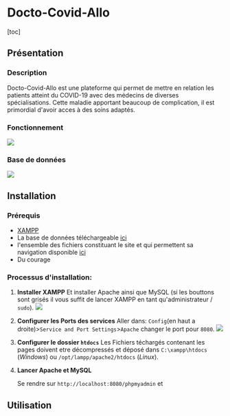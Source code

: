 # Docto-Covid-Allo

[toc]

## Présentation

### Description
Docto-Covid-Allo est une plateforme qui permet de mettre en relation les patients atteint du COVID-19 avec des médecins de diverses spécialisations. Cette maladie apportant beaucoup de complication, il est primordial d'avoir acces à des soins adaptés. 

### Fonctionnement

![](https://image.noelshack.com/fichiers/2020/25/3/1592347681-drawio.png)



### Base de données

![](https://i.imgur.com/ZnzMW91.png)

## Installation

### Prérequis

- [XAMPP](https://www.apachefriends.org/index.html)
- La base de données téléchargeable [ici](https://drive.google.com/file/d/1kqo_8kQHkUkhxAv29yKWJE508t7wgben/view?usp=sharing)
- l'ensemble des fichiers constituant le site et qui permettent sa navigation disponible [ici](https://github.com/lopalam/projet)
- Du courage

### Processus d'installation:

1. **Installer XAMPP**
    Et installer Apache ainsi que MySQL (si les bouttons sont grisés il vous suffit de 
    lancer XAMPP en tant qu'administrateur / ``sudo``).
    ![](https://i.imgur.com/4y4NiHv.png)

2. **Configurer les Ports des services**
    Aller dans: `Config`(en haut a droite)>`Service and Port Settings`>`Apache` changer le port pour ``8080``. ![](https://i.imgur.com/2LwBnj4.png)
    
3. **Configurer le dossier `htdocs`**
    Les Fichiers téchargés contenant les pages doivent etre décompressés et
    déposé dans ``C:\xampp\htdocs`` (*Windows*) ou ``/opt/lampp/apache2/htdocs`` (*Linux*).
    
4. **Lancer Apache et MySQL**
    
    Se rendre sur `http://localhost:8080/phpmyadmin` et 
    
## Utilisation
